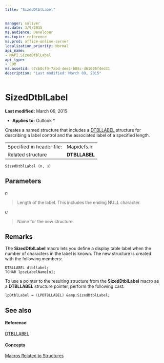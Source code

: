 ```yaml
---
title: "SizedDtblLabel"
 
 
manager: soliver
ms.date: 3/9/2015
ms.audience: Developer
ms.topic: reference
ms.prod: office-online-server
localization_priority: Normal
api_name:
- MAPI.SizedDtblLabel
api_type:
- COM
ms.assetid: c7cb8cf9-7abd-4ee3-b88c-d61695f4ed31
description: "Last modified: March 09, 2015"
---
```


# SizedDtblLabel

 **Last modified:** March 09, 2015 
  
 * **Applies to:** Outlook * 
  
Creates a named structure that includes a [DTBLLABEL](dtbllabel.md) structure for describing a label control and the associated label of a specified length. 
  
|||
|:-----|:-----|
|Specified in header file:  <br/> |Mapidefs.h  <br/> |
|Related structure  <br/> |**DTBLLABEL** <br/> |
   
```
SizedDtblLabel (n, u)
```

## Parameters

 _n_
  
> Length of the label. This includes the ending NULL character. 
    
 _u_
  
> Name for the new structure.
    
## Remarks

The **SizedDtblLabel** macro lets you define a display table label when the number of characters in the label is known. The new structure is created with the following members: 
  
```
DTBLLABEL dtbllabel;
TCHAR lpszLabelName[n];

```

To use a pointer to the resulting structure from the **SizedDtblLabel** macro as a **DTBLLABEL** structure pointer, perform the following cast: 
  
```
lpDtblLabel = (LPDTBLLABEL) &amp;SizedDtblLabel;

```

## See also

#### Reference

[DTBLLABEL](dtbllabel.md)
#### Concepts

[Macros Related to Structures](macros-related-to-structures.md)

